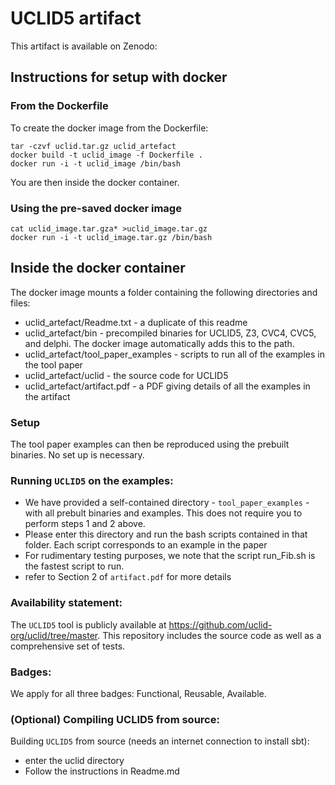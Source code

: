 # UCLID5 artifact

This artifact is available on Zenodo: 

## Instructions for setup with docker

### From the Dockerfile
To create the docker image from the Dockerfile:

~~~
tar -czvf uclid.tar.gz uclid_artefact
docker build -t uclid_image -f Dockerfile .
docker run -i -t uclid_image /bin/bash
~~~

You are then inside the docker container. 

### Using the pre-saved docker image

~~~
cat uclid_image.tar.gza* >uclid_image.tar.gz
docker run -i -t uclid_image.tar.gz /bin/bash
~~~


## Inside the docker container

The docker image mounts a folder containing the following directories and files:
- uclid_artefact/Readme.txt - a duplicate of this readme
- uclid_artefact/bin - precompiled binaries for UCLID5, Z3, CVC4, CVC5, and
delphi. The docker image automatically adds this to the path.
- uclid_artefact/tool_paper_examples - scripts to run all of the examples in the tool paper
- uclid_artefact/uclid - the source code for UCLID5
- uclid_artefact/artifact.pdf - a PDF giving details of all the examples in the artifact


### Setup

The tool paper examples can then be reproduced using the prebuilt binaries.
No set up is necessary.


### Running `UCLID5` on the examples:

 - We have provided a self-contained directory - `tool_paper_examples` - with all prebult binaries and examples. This does not require you to perform steps 1 and 2 above.
 - Please enter this directory and run the bash scripts contained in that folder. Each script corresponds to an example in the paper
 - For rudimentary testing purposes, we note that the script run_Fib.sh is the fastest script to run. 
 - refer to Section 2 of `artifact.pdf` for more details



### Availability statement:

The `UCLID5` tool is publicly available at https://github.com/uclid-org/uclid/tree/master. This repository includes the source code as well as a comprehensive set of tests.


### Badges:

We apply for all three badges: Functional, Reusable, Available.


### (Optional) Compiling UCLID5 from source:

Building `UCLID5` from source (needs an internet connection to install sbt):
   - enter the uclid directory
   - Follow the instructions in Readme.md

